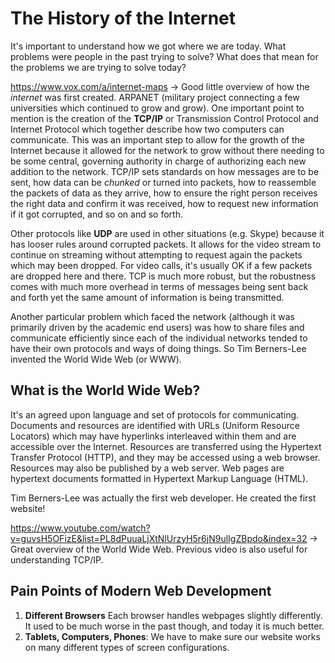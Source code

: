 # The History of the Internet

It's important to understand how we got where we are today. What problems were people in the past trying to solve? What does that mean for the problems we are trying to solve today?

https://www.vox.com/a/internet-maps -> Good little overview of how the *internet* was first created. ARPANET (military project connecting a few universities which continued to grow and grow). One important point to mention is the creation of the **TCP/IP** or Transmission Control Protocol and Internet Protocol which together describe how two computers can communicate. This was an important step to allow for the growth of the Internet because it allowed for the network to grow without there needing to be some central, governing authority in charge of authorizing each new addition to the network. TCP/IP sets standards on how messages are to be sent, how data can be *chunked* or turned into packets, how to reassemble the packets of data as they arrive, how to ensure the right person receives the right data and confirm it was received, how to request new information if it got corrupted, and so on and so forth.

Other protocols like **UDP** are used in other situations (e.g. Skype) because it has looser rules around corrupted packets. It allows for the video stream to continue on streaming without attempting to request again the packets which may been dropped. For video calls, it's usually OK if a few packets are dropped here and there. TCP is much more robust, but the robustness comes with much more overhead in terms of messages being sent back and forth yet the same amount of information is being transmitted.

Another particular problem which faced the network (although it was primarily driven by the academic end users) was how to share files and communicate efficiently since each of the individual networks tended to have their own protocols and ways of doing things. So Tim Berners-Lee invented the World Wide Web (or WWW). 

## What is the World Wide Web?

It's an agreed upon language and set of protocols for communicating. Documents and resources are identified with URLs (Uniform Resource Locators) which may have hyperlinks interleaved within them and are accessible over the Internet. Resources are transferred using the Hypertext Transfer Protocol (HTTP), and they may be accessed using a web browser. Resources may also be published by a web server. Web pages are hypertext documents formatted in Hypertext Markup Language (HTML).

Tim Berners-Lee was actually the first web developer. He created the first website!

https://www.youtube.com/watch?v=guvsH5OFizE&list=PL8dPuuaLjXtNlUrzyH5r6jN9ulIgZBpdo&index=32 -> Great overview of the World Wide Web. Previous video is also useful for understanding TCP/IP.

## Pain Points of Modern Web Development

1. **Different Browsers** Each browser handles webpages slightly differently. It used to be much worse in the past though, and today it is much better.
2. **Tablets, Computers, Phones**: We have to make sure our website works on many different types of screen configurations.